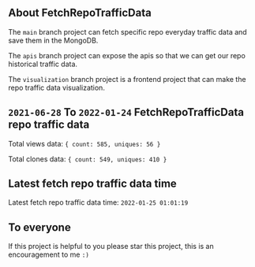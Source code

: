 ## About FetchRepoTrafficData

The `main` branch project can fetch specific repo everyday traffic data and save them in the MongoDB.

The `apis` branch project can expose the apis so that we can get our repo historical traffic data.

The `visualization` branch project is a frontend project that can make the repo traffic data visualization.

## `2021-06-28` To `2022-01-24` FetchRepoTrafficData repo traffic data

Total views data: `{ count: 585, uniques: 56 }`

Total clones data: `{ count: 549, uniques: 410 }`

## Latest fetch repo traffic data time

Latest fetch repo traffic data time: `2022-01-25 01:01:19`

## To everyone

If this project is helpful to you please star this project, this is an encouragement to me `:)`



